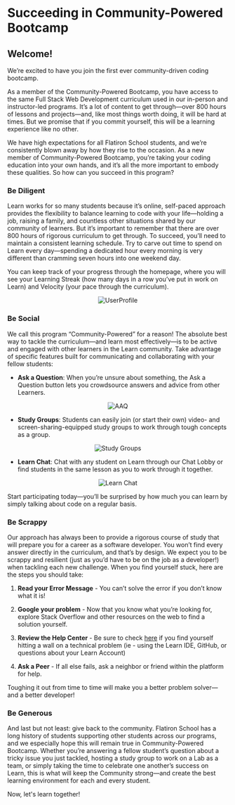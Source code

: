 # Succeeding in Community-Powered Bootcamp

## Welcome!

We’re excited to have you join the first ever community-driven coding bootcamp. 

As a member of the Community-Powered Bootcamp, you have access to the same Full Stack Web Development curriculum used in our in-person and instructor-led programs. It’s a lot of content to get through—over 800 hours of lessons and projects—and, like most things worth doing, it will be hard at times. But we promise that if you commit yourself, this will be a learning experience like no other.

We have high expectations for all Flatiron School students, and we’re consistently blown away by how they rise to the occasion. As a new member of Community-Powered Bootcamp, you’re taking your coding education into your own hands, and it’s all the more important to embody these qualities. So how can you succeed in this program?  

### Be Diligent

Learn works for so many students because it’s online, self-paced approach provides the flexibility to balance learning to code with your life—holding a job, raising a family, and countless other situations shared by our community of learners. But it’s important to remember that there are over 800 hours of rigorous curriculum to get through. To succeed, you’ll need to maintain a consistent learning schedule. Try to carve out time to spend on Learn every day—spending a dedicated hour every morning is very different than cramming seven hours into one weekend day. 

You can keep track of your progress through the homepage, where you will see your Learning Streak (how many days in a row you’ve put in work on Learn) and Velocity (your pace through the curriculum).

<div style='text-align: center;'>
<img src='https://s3.amazonaws.com/learn-verified/UserProfile.png' alt='UserProfile' style='max-width=600px;' />
</div>

### Be Social

We call this program “Community-Powered” for a reason! The absolute best way to tackle the curriculum—and learn most effectively—is to be active and engaged with other learners in the Learn community. Take advantage of specific features built for communicating and collaborating with your fellow students:

* **Ask a Question**: When you’re unsure about something, the Ask a Question button lets you crowdsource answers and advice from other Learners.

<div style='text-align: center;'>
<img src='https://s3.amazonaws.com/learn-verified/AAQ.png' alt='AAQ' style='max-width=600px;' />
</div>

* **Study Groups**: Students can easily join (or start their own) video- and screen-sharing-equipped study groups to work through tough concepts as a group.

<div style='text-align: center;'>
<img src='https://s3.amazonaws.com/learn-verified/StudyGroups.png' alt='Study Groups' style='max-width=600px;'/>
</div>

* **Learn Chat**: Chat with any student on Learn through our Chat Lobby or find students in the same lesson as you to work through it together.

<div style='text-align: center;'>
<img src='https://s3.amazonaws.com/learn-verified/LearnChat.png' alt='Learn Chat' style='max-width=600px;'/>
</div>

Start participating today—you’ll be surprised by how much you can learn by simply talking about code on a regular basis. 

### Be Scrappy

Our approach has always been to provide a rigorous course of study that will prepare you for a career as a software developer. You won’t find every answer directly in the curriculum, and that’s by design. We expect you to be scrappy and resilient (just as you’d have to be on the job as a developer!) when tackling each new challenge. When you find yourself stuck, here are the steps you should take:

1. **Read your Error Message** - You can’t solve the error if you don’t know what it is!

2. **Google your problem** - Now that you know what you’re looking for, explore Stack Overflow and other resources on the web to find a solution yourself.

3. **Review the Help Center** - Be sure to check [here](https://help.learn.co/hc/en-us) if you find yourself hitting a wall on a technical problem (ie - using the Learn IDE, GitHub, or questions about your Learn Account)

4. **Ask a Peer** - If all else fails, ask a neighbor or friend within the platform for help. 

Toughing it out from time to time will make you a better problem solver—and a better developer!

### Be Generous

And last but not least: give back to the community. Flatiron School has a long history of students supporting other students across our programs, and we especially hope this will remain true in Community-Powered Bootcamp. Whether you’re answering a fellow student’s question about a tricky issue you just tackled, hosting a study group to work on a Lab as a team, or simply taking the time to celebrate one another’s success on Learn, this is what will keep the Community strong—and create the best learning environment for each and every student.

Now, let's learn together! 
